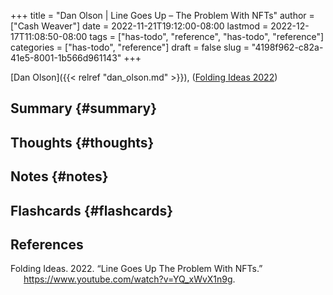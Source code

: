 +++
title = "Dan Olson | Line Goes Up – The Problem With NFTs"
author = ["Cash Weaver"]
date = 2022-11-21T19:12:00-08:00
lastmod = 2022-12-17T11:08:50-08:00
tags = ["has-todo", "reference", "has-todo", "reference"]
categories = ["has-todo", "reference"]
draft = false
slug = "4198f962-c82a-41e5-8001-1b566d961143"
+++

[Dan Olson]({{< relref "dan_olson.md" >}}), (<a href="#citeproc_bib_item_1">Folding Ideas 2022</a>)


## Summary {#summary}


## Thoughts {#thoughts}


## Notes {#notes}


## Flashcards {#flashcards}

## References

<style>.csl-entry{text-indent: -1.5em; margin-left: 1.5em;}</style><div class="csl-bib-body">
  <div class="csl-entry"><a id="citeproc_bib_item_1"></a>Folding Ideas. 2022. “Line Goes Up The Problem With NFTs.” <a href="https://www.youtube.com/watch?v=YQ_xWvX1n9g">https://www.youtube.com/watch?v=YQ_xWvX1n9g</a>.</div>
</div>
